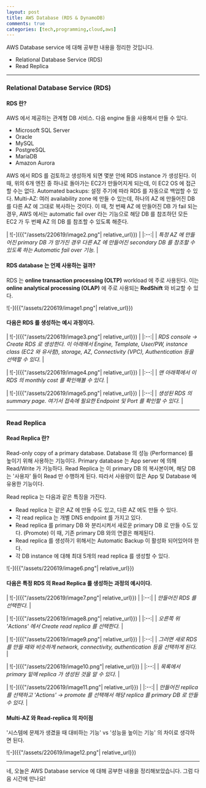 ```yaml
---
layout: post
title: AWS Database (RDS & DynamoDB)
comments: true
categories: [tech,programming,cloud,aws]
---
```


AWS Database service 에 대해 공부한 내용을 정리한 것입니다.

- Relational Database Service (RDS)
- Read Replica

---
### Relational Database Service (RDS)

#### RDS 란?
AWS 에서 제공하는 관계형 DB 서비스.
다음 engine 들을 사용해서 만들 수 있다.
- Microsoft SQL Server
- Oracle
- MySQL
- PostgreSQL
- MariaDB
- Amazon Aurora

AWS 에서 RDS 를 검토하고 생성하게 되면 몇분 안에 RDS instance 가 생성된다.
이 때, 위의 6개 엔진 중 하나로 돌아가는 EC2가 만들어지게 되는데, 이 EC2 OS 에 접근할 수는 없다.
Automated backups: 설정 주기에 따라 RDS 를 자동으로 백업할 수 있다.
Multi-AZ: 여러 availability zone 에 만들 수 있는데, 하나의 AZ 에 만들어진 DB 를 다른 AZ 에 그대로 복사하는 것이다.
이 때, 첫 번째 AZ 에 만들어진 DB 가 fail 되는 경우, AWS 에서는 automatic fail over 라는 기능으로 해당 DB 를 참조하던 모든 EC2 가 두 번째 AZ 의 DB 를 참조할 수 있도록 해준다.

| ![-]({{"/assets/220619/image2.png"| relative_url}}) | 
|:--:| 
| *특정 AZ 에 만들어진 primary DB 가 망가진 경우 다른 AZ 에 만들어진 secondary DB 를 참조할 수 있도록 하는 Automatic fail over 기능.* |

#### RDS database 는 언제 사용하는 걸까?
RDS 는 **online transaction processing (OLTP)** workload 에 주로 사용된다.
이는 **online analytical processing (OLAP)** 에 주로 사용되는 **RedShift** 와 비교할 수 있다. 

![-]({{"/assets/220619/image1.png"| relative_url}})

#### 다음은 RDS 를 생성하는 예시 과정이다.

| ![-]({{"/assets/220619/image3.png"| relative_url}}) | 
|:--:| 
| *RDS console -> Create RDS 로 생성한다. 이 아래에서 Engine, Template, User/PW, instance class (EC2 와 유사함), storage, AZ, Connectivity (VPC), Authentication 등을 선택할 수 있다.* |

| ![-]({{"/assets/220619/image4.png"| relative_url}}) | 
|:--:| 
| *맨 아래쪽에서 이 RDS 의 monthly cost 를 확인해볼 수 있다.* |

| ![-]({{"/assets/220619/image5.png"| relative_url}}) | 
|:--:| 
| *생성된 RDS 의 summary page. 여기서 접속에 필요한 Endpoint 및 Port 를 확인할 수 있다.* |

---

### Read Replica

#### Read Replica 란?
Read-only copy of a primary database.
Database 의 성능 (Performance) 를 높이기 위해 사용하는 기능이다.
Primary database 는 App server 에 의해 Read/Write 가 가능하다.
Read Replica 는 이 primary DB 의 복사본이며, 해당 DB 는 '사용자' 들이 Read 만 수행하게 된다.
따라서 사용량이 많은 App 및 Database 에 유용한 기능이다.

Read replica 는 다음과 같은 특징을 가진다.
- Read replica 는 같은 AZ 에 만들 수도 있고, 다른 AZ 에도 만들 수 있다.
- 각 read replica 는 개별 DNS endpoint 를 가지고 있다.
- Read replica 를 primary DB 와 분리시켜서 새로운 primary DB 로 만들 수도 있다. (Promote) 이 때, 기존 primary DB 와의 연결은 해제된다.
- Read replica 를 생성하기 위해서는 Automatic Backup 이 활성화 되어있어야 한다.
- 각 DB instance 에 대해 최대 5개의 read replica 를 생성할 수 있다.

![-]({{"/assets/220619/image6.png"| relative_url}})

#### 다음은 특정 RDS 의 Read Replica 를 생성하는 과정의 예시이다.

| ![-]({{"/assets/220619/image7.png"| relative_url}}) |
|:--:|
| *만들어진 RDS 를 선택한다.* |

| ![-]({{"/assets/220619/image8.png"| relative_url}}) |
|:--:|
| *오른쪽 위 'Actions' 에서 Create read replica 를 선택한다.* |

| ![-]({{"/assets/220619/image9.png"| relative_url}}) |
|:--:|
| *그러면 새로 RDS 를 만들 때와 비슷하게 network, connectivity, authentication 등을 선택하게 된다.* |

| ![-]({{"/assets/220619/image10.png"| relative_url}}) |
|:--:|
| *목록에서 primary 밑에 replica 가 생성된 것을 알 수 있다.* |

| ![-]({{"/assets/220619/image11.png"| relative_url}}) |
|:--:|
| *만들어진 replica 를 선택하고 'Actions' -> promote 를 선택해서 해당 replica 를 primary DB 로 만들 수 있다.* |

#### Multi-AZ 와 Read-replica 의 차이점
'시스템에 문제가 생겼을 때 대비하는 기능' vs '성능을 높이는 기능' 의 차이로 생각하면 된다.

![-]({{"/assets/220619/image12.png"| relative_url}})

---

네, 오늘은 AWS Database service 에 대해 공부한 내용을 정리해보았습니다.
그럼 다음 시간에 만나요!